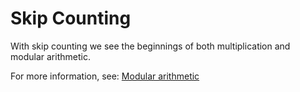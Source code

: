 # Skip Counting

With skip counting we see the beginnings of both multiplication and
modular arithmetic.


For more information, see: [Modular arithmetic](https://en.wikipedia.org/wiki/Modular_arithmetic)
